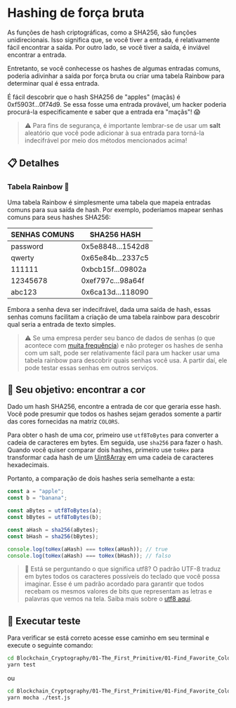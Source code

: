 # Hashing de força bruta

As funções de hash criptográficas, como a SHA256, são funções unidirecionais. Isso significa que, se você tiver a entrada, é relativamente fácil encontrar a saída. Por outro lado, se você tiver a saída, é inviável encontrar a entrada.

Entretanto, se você conhecesse os hashes de algumas entradas comuns, poderia adivinhar a saída por força bruta ou criar uma tabela Rainbow para determinar qual é essa entrada.

É fácil descobrir que o hash SHA256 de "apples" (maçãs) é 0xf5903f...0f74d9. Se essa fosse uma entrada provável, um hacker poderia procurá-la especificamente e saber que a entrada era "maçãs"! 😱

> ⚠️ Para fins de segurança, é importante lembrar-se de usar um **salt** aleatório que você pode adicionar à sua entrada para torná-la indecifrável por meio dos métodos mencionados acima!

## 📋 Detalhes

### Tabela Rainbow 🌈

Uma tabela Rainbow é simplesmente uma tabela que mapeia entradas comuns para sua saída de hash. Por exemplo, poderíamos mapear senhas comuns para seus hashes SHA256:

| SENHAS COMUNS | SHA256 HASH       |
| ------------- | ----------------- |
| password      | 0x5e8848...1542d8 |
| qwerty        | 0x65e84b...2337c5 |
| 111111        | 0xbcb15f...09802a |
| 12345678      | 0xef797c...98a64f |
| abc123        | 0x6ca13d...118090 |

Embora a senha deva ser indecifrável, dada uma saída de hash, essas senhas comuns facilitam a criação de uma tabela rainbow para descobrir qual seria a entrada de texto simples.

> ⚠️ Se uma empresa perder seu banco de dados de senhas (o que acontece com [muita frequência](https://haveibeenpwned.com/)) e não proteger os hashes de senha com um salt, pode ser relativamente fácil para um hacker usar uma tabela rainbow para descobrir quais senhas você usa. A partir daí, ele pode testar essas senhas em outros serviços.

## 🏁 Seu objetivo: encontrar a cor

Dado um hash SHA256, encontre a entrada de cor que geraria esse hash. Você pode presumir que todos os hashes sejam gerados somente a partir das cores fornecidas na matriz `COLORS`.

Para obter o hash de uma cor, primeiro use `utf8ToBytes` para converter a cadeia de caracteres em bytes. Em seguida, use `sha256` para fazer o hash.
Quando você quiser comparar dois hashes, primeiro use `toHex` para transformar cada hash de um [Uint8Array](https://developer.mozilla.org/en-US/docs/Web/JavaScript/Reference/Global_Objects/Uint8Array) em uma cadeia de caracteres hexadecimais.

Portanto, a comparação de dois hashes seria semelhante a esta:

```js
const a = "apple";
const b = "banana";

const aBytes = utf8ToBytes(a);
const bBytes = utf8ToBytes(b);

const aHash = sha256(aBytes);
const bHash = sha256(bBytes);

console.log(toHex(aHash) === toHex(aHash)); // true
console.log(toHex(aHash) === toHex(bHash)); // falso
```

> 📖 Está se perguntando o que significa utf8? O padrão UTF-8 traduz em bytes todos os caracteres possíveis do teclado que você possa imaginar. Esse é um padrão acordado para garantir que todos recebam os mesmos valores de bits que representam as letras e palavras que vemos na tela. Saiba mais sobre o [utf8 aqui](https://pt.wikipedia.org/wiki/UTF-8).

## 🧪 Executar teste

Para verificar se está correto acesse esse caminho em seu terminal e execute o seguinte comando:

```bash
cd Blockchain_Cryptography/01-The_First_Primitive/01-Find_Favorite_Color/src
yarn test
```

ou 

```bash
cd Blockchain_Cryptography/01-The_First_Primitive/01-Find_Favorite_Color/src
yarn mocha ./test.js
```